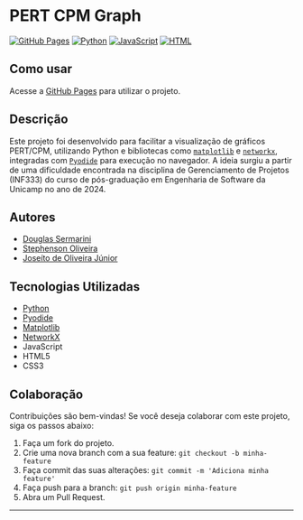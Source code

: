# PERT CPM Graph

[![GitHub Pages](https://img.shields.io/badge/GitHub-Pages-blue?style=flat-square)](https://stephensonsn.github.io/engenharia_software_tools)
[![Python](https://img.shields.io/badge/Python-3-blue?style=flat-square)](https://www.python.org/)
[![JavaScript](https://img.shields.io/badge/JavaScript-ES6-yellow?style=flat-square)](https://developer.mozilla.org/en-US/docs/Web/JavaScript)
[![HTML](https://img.shields.io/badge/HTML-5-orange?style=flat-square)](https://developer.mozilla.org/en-US/docs/Web/HTML)

## Como usar

Acesse a [GitHub Pages](https://stephensonsn.github.io/engenharia_software_tools) para utilizar o projeto.

## Descrição

Este projeto foi desenvolvido para facilitar a visualização de gráficos PERT/CPM, utilizando Python e bibliotecas como [`matplotlib`](https://matplotlib.org/) e [`networkx`](https://networkx.org/), integradas com [`Pyodide`](https://pyodide.org/en/stable/) para execução no navegador. A ideia surgiu a partir de uma dificuldade encontrada na disciplina de Gerenciamento de Projetos (INF333) do curso de pós-graduação em Engenharia de Software da Unicamp no ano de 2024.

## Autores

- [Douglas Sermarini](https://github.com/Douglas019BR)
- [Stephenson Oliveira](https://github.com/stephensonsn)
- [Joseíto de Oliveira Júnior](https://github.com/JoseitoOliveira)

## Tecnologias Utilizadas

- [Python](https://www.python.org/)
- [Pyodide](https://pyodide.org/en/stable/)
- [Matplotlib](https://matplotlib.org/)
- [NetworkX](https://networkx.org/)
- JavaScript
- HTML5
- CSS3

## Colaboração

Contribuições são bem-vindas! Se você deseja colaborar com este projeto, siga os passos abaixo:

1. Faça um fork do projeto.
2. Crie uma nova branch com a sua feature: `git checkout -b minha-feature`
3. Faça commit das suas alterações: `git commit -m 'Adiciona minha feature'`
4. Faça push para a branch: `git push origin minha-feature`
5. Abra um Pull Request.

---
